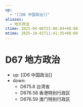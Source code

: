 ```yaml
---
up:
  - "[[D6 中国政治]]"
aliases:
  - 地方政治
ctime: 2025-04-06T22:06:04+08:00
mtime: 2025-10-01T11:41:35+08:00
---
```


# D67 地方政治

- up: [[D6 中国政治]]
- down:	
	- D675.8 台湾省
	- D676.58 香港特别行政区
	- D676.59 澳门特别行政区
	
